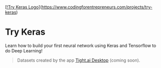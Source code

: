 [[!Try Keras Logo](https://static.codingforentrepreneurs.com/media/projects/try-keras/images/share/Try_Keras_-_Share.jpg)](https://www.codingforentrepreneurs.com/projects/try-keras)

# Try Keras
Learn how to build your first neural network using Keras and Tensorflow to do Deep Learning!


> Datasets created by the app [Tight.ai Desktop](https://tight.ai) (coming soon).